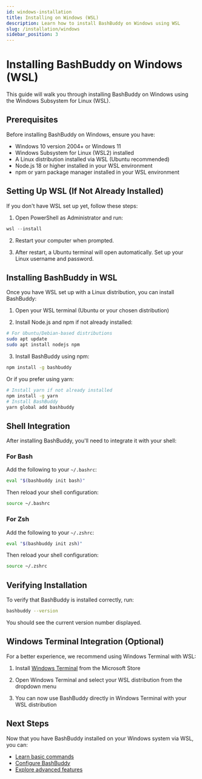 ```yaml
---
id: windows-installation
title: Installing on Windows (WSL)
description: Learn how to install BashBuddy on Windows using WSL
slug: /installation/windows
sidebar_position: 3
---
```


# Installing BashBuddy on Windows (WSL)

This guide will walk you through installing BashBuddy on Windows using the Windows Subsystem for Linux (WSL).

## Prerequisites

Before installing BashBuddy on Windows, ensure you have:

- Windows 10 version 2004+ or Windows 11
- Windows Subsystem for Linux (WSL2) installed
- A Linux distribution installed via WSL (Ubuntu recommended)
- Node.js 18 or higher installed in your WSL environment
- npm or yarn package manager installed in your WSL environment

## Setting Up WSL (If Not Already Installed)

If you don't have WSL set up yet, follow these steps:

1. Open PowerShell as Administrator and run:

```powershell
wsl --install
```

2. Restart your computer when prompted.

3. After restart, a Ubuntu terminal will open automatically. Set up your Linux username and password.

## Installing BashBuddy in WSL

Once you have WSL set up with a Linux distribution, you can install BashBuddy:

1. Open your WSL terminal (Ubuntu or your chosen distribution)

2. Install Node.js and npm if not already installed:

```bash
# For Ubuntu/Debian-based distributions
sudo apt update
sudo apt install nodejs npm
```

3. Install BashBuddy using npm:

```bash
npm install -g bashbuddy
```

Or if you prefer using yarn:

```bash
# Install yarn if not already installed
npm install -g yarn
# Install BashBuddy
yarn global add bashbuddy
```

## Shell Integration

After installing BashBuddy, you'll need to integrate it with your shell:

### For Bash

Add the following to your `~/.bashrc`:

```bash
eval "$(bashbuddy init bash)"
```

Then reload your shell configuration:

```bash
source ~/.bashrc
```

### For Zsh

Add the following to your `~/.zshrc`:

```bash
eval "$(bashbuddy init zsh)"
```

Then reload your shell configuration:

```bash
source ~/.zshrc
```

## Verifying Installation

To verify that BashBuddy is installed correctly, run:

```bash
bashbuddy --version
```

You should see the current version number displayed.

## Windows Terminal Integration (Optional)

For a better experience, we recommend using Windows Terminal with WSL:

1. Install [Windows Terminal](https://apps.microsoft.com/store/detail/windows-terminal/9N0DX20HK701) from the Microsoft Store

2. Open Windows Terminal and select your WSL distribution from the dropdown menu

3. You can now use BashBuddy directly in Windows Terminal with your WSL distribution

## Next Steps

Now that you have BashBuddy installed on your Windows system via WSL, you can:

- [Learn basic commands](/basic-commands)
- [Configure BashBuddy](/configuration)
- [Explore advanced features](/advanced-features)
